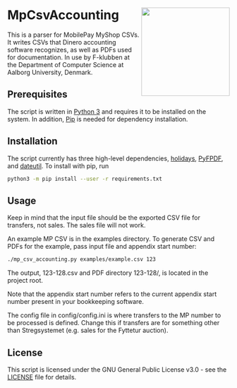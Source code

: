 # MpCsvAccounting <img src="images/f-klubben.png" width="200" align="right">

This is a parser for MobilePay MyShop CSVs. It writes CSVs that Dinero accounting software recognizes, as well as PDFs used for documentation.
In use by F-klubben at the Department of Computer Science at Aalborg University, Denmark.

## Prerequisites

The script is written in [Python 3](https://www.python.org/downloads/) and requires it to be installed on the system.
In addition, [Pip](https://github.com/pypa/pip) is needed for dependency installation.

## Installation

The script currently has three high-level dependencies, [holidays](https://github.com/dr-prodigy/python-holidays), [PyFPDF](https://github.com/reingart/pyfpdf), and [dateutil](https://github.com/dateutil/dateutil). To install with pip, run
```bash
python3 -m pip install --user -r requirements.txt
```

## Usage

Keep in mind that the input file should be the exported CSV file for transfers, not sales. The sales file will not work.

An example MP CSV is in the examples directory.
To generate CSV and PDFs for the example, pass input file and appendix start number:
```bash
./mp_csv_accounting.py examples/example.csv 123
```
The output, 123-128.csv and PDF directory 123-128/, is located in the project root.

Note that the appendix start number refers to the current appendix start number present in your bookkeeping software.

The config file in config/config.ini is where transfers to the MP number to be processed is defined. Change this if transfers are for something other than Stregsystemet (e.g. sales for the Fyttetur auction).

## License

This script is licensed under the GNU General Public License v3.0 - see the [LICENSE](LICENSE) file for details.
